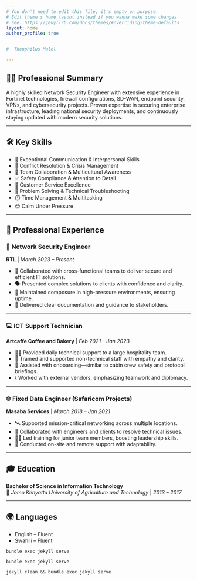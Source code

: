 ```yaml
---
# You don't need to edit this file, it's empty on purpose.
# Edit theme's home layout instead if you wanna make some changes
# See: https://jekyllrb.com/docs/themes/#overriding-theme-defaults
layout: home
author_profile: true


#  Theophilus Malel

---
```


## 🧑‍💼 **Professional Summary**

A highly skilled Network Security Engineer with extensive experience in Fortinet technologies, firewall configurations, SD-WAN, endpoint security, VPNs, and cybersecurity projects. 
  Proven expertise in securing enterprise infrastructure, leading national security deployments, and continuously staying updated with modern security solutions.

---

## 🛠️ **Key Skills**

- 💬 Exceptional Communication & Interpersonal Skills  
- 🧯 Conflict Resolution & Crisis Management  
- 🤝 Team Collaboration & Multicultural Awareness  
- ✅ Safety Compliance & Attention to Detail  
- 🌟 Customer Service Excellence  
- 🧠 Problem Solving & Technical Troubleshooting  
- ⏱️ Time Management & Multitasking  
- 😌 Calm Under Pressure  

---

## 💼 **Professional Experience**

### 🔐 **Network Security Engineer**  
**RTL** | *March 2023 – Present*  
- 🤝 Collaborated with cross-functional teams to deliver secure and efficient IT solutions.  
- 🗣️ Presented complex solutions to clients with confidence and clarity.  
- 🔄 Maintained composure in high-pressure environments, ensuring uptime.  
- 📝 Delivered clear documentation and guidance to stakeholders.

---

### 💻 **ICT Support Technician**  
**Artcaffe Coffee and Bakery** | *Feb 2021 – Jan 2023*  
- 🧑‍🔧 Provided daily technical support to a large hospitality team.  
- 🧘 Trained and supported non-technical staff with empathy and clarity.  
- 🛬 Assisted with onboarding—similar to cabin crew safety and protocol briefings.  
- 📞 Worked with external vendors, emphasizing teamwork and diplomacy.

---

### 🌐 **Fixed Data Engineer (Safaricom Projects)**  
**Masaba Services** | *March 2018 – Jan 2021*  
- 🛰️ Supported mission-critical networking across multiple locations.  
- 🧩 Collaborated with engineers and clients to resolve technical issues.  
- 🧑‍🏫 Led training for junior team members, boosting leadership skills.  
- 🚐 Conducted on-site and remote support with adaptability.

---

## 🎓 **Education**

**Bachelor of Science in Information Technology**  
📍 *Jomo Kenyatta University of Agriculture and Technology* | *2013 – 2017*

---

## 🌍 **Languages**

- English – Fluent  
- Swahili – Fluent
```
bundle exec jekyll serve

bundle exec jekyll serve

jekyll clean && bundle exec jekyll serve



